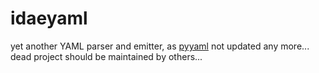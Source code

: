 # idaeyaml
yet another YAML parser and emitter, as [pyyaml](http://pyyaml.org/) not updated any more...  
dead project should be maintained by others...
